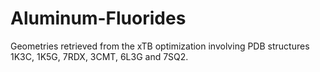 # Aluminum-Fluorides
Geometries retrieved from the xTB optimization involving PDB structures 1K3C, 1K5G, 7RDX, 3CMT, 6L3G and 7SQ2.
